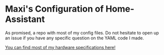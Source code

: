 # Maxi's Configuration of Home-Assistant
As promised, a repo with most of my config files.
Do not hesitate to open up an issue if you have any specific question on the YAML code I made.

[You can find most of my hardware specifications here!](documentation/hardware.md)
